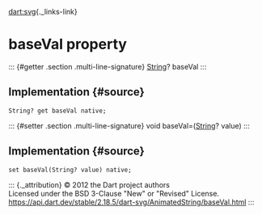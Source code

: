 [dart:svg](../../dart-svg/dart-svg-library){._links-link}

baseVal property
================

::: {#getter .section .multi-line-signature}
[String](../../dart-core/string-class)? baseVal
:::

Implementation {#source}
--------------

``` {.language-dart data-language="dart"}
String? get baseVal native;
```

::: {#setter .section .multi-line-signature}
void baseVal=([String](../../dart-core/string-class)? value)
:::

Implementation {#source}
--------------

``` {.language-dart data-language="dart"}
set baseVal(String? value) native;
```

::: {._attribution}
© 2012 the Dart project authors\
Licensed under the BSD 3-Clause \"New\" or \"Revised\" License.\
<https://api.dart.dev/stable/2.18.5/dart-svg/AnimatedString/baseVal.html>
:::
